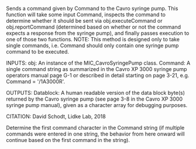 
Sends a command given by Command to the Cavro syringe pump.
This function will take some input Command, inspects the command to
determine whether it should be sent via obj.executeCommand or
obj.reportCommand (determined based on whether or not the command expects
a response from the syringe pump), and finally passes execution to one of
those two functions.
NOTE: This method is designed only to take single commands, i.e. Command
should only contain one syringe pump command to be executed.

INPUTS:
obj: An instance of the MIC_CavroSyringePump class.
Command: A single command string as summarized in the Cavro XP 3000
syringe pump operators manual page G-1 or described in detail
starting on page 3-21, e.g. Command = '/1A3000R'.

OUTPUTS:
Datablock: A human readable version of the data block byte(s) returned
by the Cavro syringe pump (see page 3-8 in the Cavro XP 3000
syringe pump manual), given as a character array for
debugging purposes.

CITATION: David Schodt, Lidke Lab, 2018


Determine the first command character in the Command string (if multiple
commands were entered in one string, the behavior from here onward will
continue based on the first command in the string).
